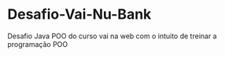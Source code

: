 # Desafio-Vai-Nu-Bank
Desafio Java POO do curso vai na web com o intuito de treinar a programação POO
